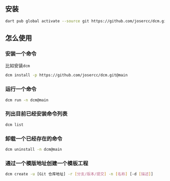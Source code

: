 
## 安装

```bash
dart pub global activate --source git https://github.com/josercc/dcm.git
```

## 怎么使用

### 安装一个命令

比如安装`dcm`

```bash
dcm install -p https://github.com/josercc/dcm.git@main
```

### 运行一个命令

```bash
dcm run -n dcm@main
```

### 列出目前已经安装命令列表

```bash
dcm list
```

### 卸载一个已经存在的命令
```bash
dcm uninstall -n dcm@main
```

### 通过一个模版地址创建一个模板工程
```bash
dcm create -u [Git 仓库地址] -r [分支/版本/提交] -n [名称] [-d [描述]]
```
